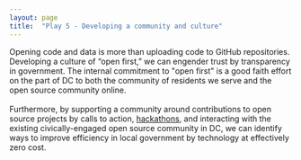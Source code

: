 ```yaml
---
layout: page
title:  "Play 5 - Developing a community and culture"
---
```

Opening code and data is more than uploading code to GitHub repositories. Developing a culture of “open first,” we can engender trust by transparency in government. The internal commitment to "open first" is a good faith effort on the part of DC to both the community of residents we serve and the open source community online.
<br>
<br>
Furthermore, by supporting a community around contributions to open source projects by calls to action, [hackathons](http://www.theatlantic.com/technology/archive/2014/11/hacking-a-universes-worth-of-data/382543/), and interacting with the existing civically-engaged open source community in DC, we can identify ways to improve efficiency in local government by technology at effectively zero cost.
